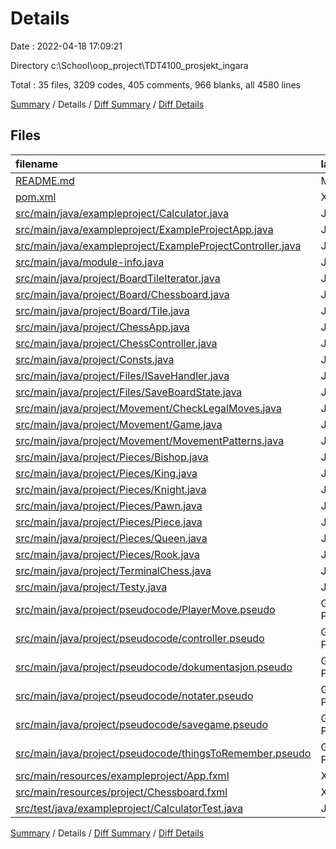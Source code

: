 # Details

Date : 2022-04-18 17:09:21

Directory c:\School\oop_project\TDT4100_prosjekt_ingara

Total : 35 files,  3209 codes, 405 comments, 966 blanks, all 4580 lines

[Summary](results.md) / Details / [Diff Summary](diff.md) / [Diff Details](diff-details.md)

## Files
| filename | language | code | comment | blank | total |
| :--- | :--- | ---: | ---: | ---: | ---: |
| [README.md](/README.md) | Markdown | 60 | 0 | 29 | 89 |
| [pom.xml](/pom.xml) | XML | 47 | 1 | 10 | 58 |
| [src/main/java/exampleproject/Calculator.java](/src/main/java/exampleproject/Calculator.java) | Java | 10 | 22 | 4 | 36 |
| [src/main/java/exampleproject/ExampleProjectApp.java](/src/main/java/exampleproject/ExampleProjectApp.java) | Java | 17 | 0 | 7 | 24 |
| [src/main/java/exampleproject/ExampleProjectController.java](/src/main/java/exampleproject/ExampleProjectController.java) | Java | 26 | 0 | 8 | 34 |
| [src/main/java/module-info.java](/src/main/java/module-info.java) | Java | 6 | 0 | 1 | 7 |
| [src/main/java/project/BoardTileIterator.java](/src/main/java/project/BoardTileIterator.java) | Java | 27 | 4 | 13 | 44 |
| [src/main/java/project/Board/Chessboard.java](/src/main/java/project/Board/Chessboard.java) | Java | 137 | 3 | 38 | 178 |
| [src/main/java/project/Board/Tile.java](/src/main/java/project/Board/Tile.java) | Java | 51 | 0 | 20 | 71 |
| [src/main/java/project/ChessApp.java](/src/main/java/project/ChessApp.java) | Java | 18 | 1 | 8 | 27 |
| [src/main/java/project/ChessController.java](/src/main/java/project/ChessController.java) | Java | 340 | 11 | 93 | 444 |
| [src/main/java/project/Consts.java](/src/main/java/project/Consts.java) | Java | 11 | 1 | 4 | 16 |
| [src/main/java/project/Files/ISaveHandler.java](/src/main/java/project/Files/ISaveHandler.java) | Java | 7 | 0 | 7 | 14 |
| [src/main/java/project/Files/SaveBoardState.java](/src/main/java/project/Files/SaveBoardState.java) | Java | 60 | 23 | 29 | 112 |
| [src/main/java/project/Movement/CheckLegalMoves.java](/src/main/java/project/Movement/CheckLegalMoves.java) | Java | 399 | 73 | 136 | 608 |
| [src/main/java/project/Movement/Game.java](/src/main/java/project/Movement/Game.java) | Java | 719 | 64 | 188 | 971 |
| [src/main/java/project/Movement/MovementPatterns.java](/src/main/java/project/Movement/MovementPatterns.java) | Java | 272 | 127 | 140 | 539 |
| [src/main/java/project/Pieces/Bishop.java](/src/main/java/project/Pieces/Bishop.java) | Java | 6 | 0 | 5 | 11 |
| [src/main/java/project/Pieces/King.java](/src/main/java/project/Pieces/King.java) | Java | 7 | 0 | 4 | 11 |
| [src/main/java/project/Pieces/Knight.java](/src/main/java/project/Pieces/Knight.java) | Java | 6 | 0 | 2 | 8 |
| [src/main/java/project/Pieces/Pawn.java](/src/main/java/project/Pieces/Pawn.java) | Java | 23 | 0 | 10 | 33 |
| [src/main/java/project/Pieces/Piece.java](/src/main/java/project/Pieces/Piece.java) | Java | 31 | 2 | 14 | 47 |
| [src/main/java/project/Pieces/Queen.java](/src/main/java/project/Pieces/Queen.java) | Java | 7 | 0 | 4 | 11 |
| [src/main/java/project/Pieces/Rook.java](/src/main/java/project/Pieces/Rook.java) | Java | 6 | 0 | 3 | 9 |
| [src/main/java/project/TerminalChess.java](/src/main/java/project/TerminalChess.java) | Java | 186 | 3 | 58 | 247 |
| [src/main/java/project/Testy.java](/src/main/java/project/Testy.java) | Java | 29 | 0 | 11 | 40 |
| [src/main/java/project/pseudocode/PlayerMove.pseudo](/src/main/java/project/pseudocode/PlayerMove.pseudo) | Generic Pseudocode | 92 | 9 | 57 | 158 |
| [src/main/java/project/pseudocode/controller.pseudo](/src/main/java/project/pseudocode/controller.pseudo) | Generic Pseudocode | 32 | 61 | 21 | 114 |
| [src/main/java/project/pseudocode/dokumentasjon.pseudo](/src/main/java/project/pseudocode/dokumentasjon.pseudo) | Generic Pseudocode | 0 | 0 | 1 | 1 |
| [src/main/java/project/pseudocode/notater.pseudo](/src/main/java/project/pseudocode/notater.pseudo) | Generic Pseudocode | 11 | 0 | 11 | 22 |
| [src/main/java/project/pseudocode/savegame.pseudo](/src/main/java/project/pseudocode/savegame.pseudo) | Generic Pseudocode | 19 | 0 | 12 | 31 |
| [src/main/java/project/pseudocode/thingsToRemember.pseudo](/src/main/java/project/pseudocode/thingsToRemember.pseudo) | Generic Pseudocode | 28 | 0 | 3 | 31 |
| [src/main/resources/exampleproject/App.fxml](/src/main/resources/exampleproject/App.fxml) | XML | 18 | 0 | 3 | 21 |
| [src/main/resources/project/Chessboard.fxml](/src/main/resources/project/Chessboard.fxml) | XML | 476 | 0 | 3 | 479 |
| [src/test/java/exampleproject/CalculatorTest.java](/src/test/java/exampleproject/CalculatorTest.java) | Java | 25 | 0 | 9 | 34 |

[Summary](results.md) / Details / [Diff Summary](diff.md) / [Diff Details](diff-details.md)